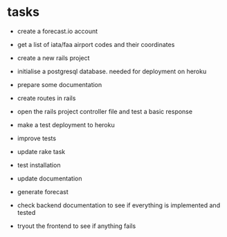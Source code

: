 # tasks
* create a forecast.io account
* get a list of iata/faa airport codes and their coordinates
* create a new rails project
* initialise a postgresql database. needed for deployment on heroku
* prepare some documentation
* create routes in rails
* open the rails project controller file and test a basic response
* make a test deployment to heroku

* improve tests
* update rake task
* test installation
* update documentation
* generate forecast
* check backend documentation to see if everything is implemented and tested
* tryout the frontend to see if anything fails

